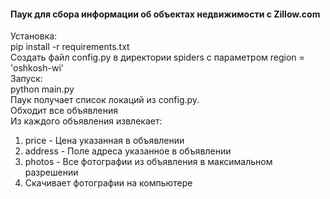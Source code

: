 #### Паук для сбора информации об объектах недвижимости с Zillow.com
Установка:<br>
pip install -r requirements.txt<br>
Создать файл config.py в директории spiders с параметром region = 'oshkosh-wi'<br>
Запуск:<br>
python main.py <br>
Паук получает список локаций из config.py.<br>
Обходит все объявления<br>
Из каждого объявления извлекает:<br>
1. price - Цена указанная в объявлении
2. address - Поле адреса указанное в объявлении
3. photos - Все фотографии из объявления в максимальном разрешении
4. Скачивает фотографии на компьютере
